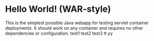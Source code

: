 Hello World! (WAR-style)
===============

This is the simplest possible Java webapp for testing servlet container deployments.  It should work on any container and requires no other dependencies or configuration.
test1
test2
test3
tt
yy
